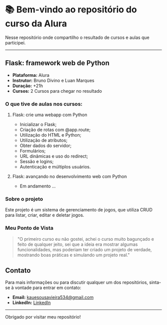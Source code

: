 # 📚 Bem-vindo ao repositório do curso da Alura 

Nesse repositório onde compartilho o resultado de cursos e aulas que participei.

---

## Flask: framework web de Python

- **Plataforma:** Alura
- **Instrutor:** Bruno Divino e Luan Marques
- **Duração:** +21h
- **Cursos:** 2 Cursos para chegar no resultado

### O que tive de aulas nos cursos:
1. Flask: crie uma webapp com Python
   - Inicializar o Flask;
   - Criação de rotas com @app.route;
   - Utilização do HTML e Python;
   - Utilização de atributos;
   - Obter dados do servidor;
   - Formulários;
   - URL dinâmicas e uso do redirect;
   - Sessão e logins;
   - Autenticação e múltiplos usuários.

2. Flask: avançando no desenvolvimento web com Python
   - Em andamento ...

### Sobre o projeto

Este projeto é um sistema de gerenciamento de jogos, que utiliza CRUD para listar, criar, editar e deletar jogos.

### Meu Ponto de Vista

> "O primeiro curso eu não gostei, achei o curso muito bagunçado e feito de qualquer jeito, sei que a ideia era mostrar algumas funcionalidades, mas poderiam ter criado um projeto de verdade, mostrando boas práticas e simulando um projeto real."

## Contato

Para mais informações ou para discutir qualquer um dos repositórios, sinta-se à vontade para entrar em contato:

- **Email:** [kauesousavieira534@gmail.com](mailto:kauesousavieira534@gmail.com)
- **LinkedIn:** [LinkedIn](https://www.linkedin.com/in/kaue-sousa-vieira/)

---
Obrigado por visitar meu repositório!
